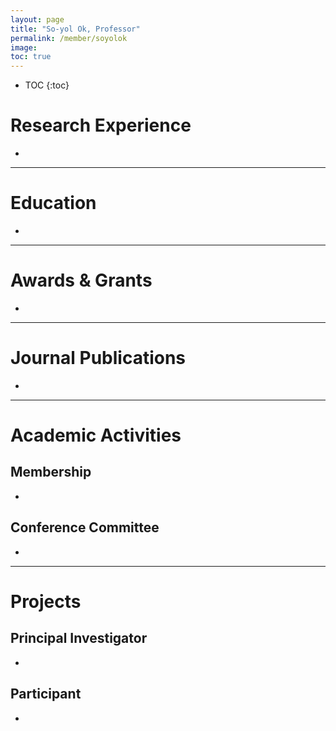 ```yaml
---
layout: page
title: "So-yol Ok, Professor"
permalink: /member/soyolok
image: 
toc: true
---
```


* TOC
{:toc}

Research Experience
============
*

***

Education
============
*

***

Awards & Grants
============
*

***

Journal Publications
============
*

***

Academic Activities
============

Membership
------------
*

Conference Committee
------------
*

***

Projects
============

Principal Investigator
------------
*

Participant
------------
*

